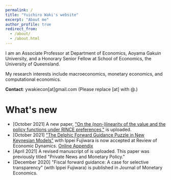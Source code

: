 ```yaml
---
permalink: /
title: "Yuichiro Waki's website"
excerpt: "About me"
author_profile: true
redirect_from: 
  - /about/
  - /about.html
---
```


I am an Associate Professor at Department of Economics, Aoyama Gakuin University, and a Honorary Senior Fellow at School of Economics, the University of Queensland. 

My research interests include macroeconomics, monetary economics, and computational economics. 

**Contact**: ywakiecon[at]gmail.com    (Please replace [at] with @.)

What's new
======
* [October 2021] A new paper, ["On the (non-)linearity of the value and the policy functions under RINCE preferences,"](/files/Waki_RINCE.pdf) is uploaded.
* [October 2021] ["The Delphic Forward Guidance Puzzle in New Keynesian Models"](/files/Fujiwara_Waki_DFGP.pdf) with Ippei Fujiwara is now accepted at Review of Economic Dynamics. [Online Appendix](/files/Fujiwara_Waki_DFGP_OnlineAppendix.pdf)
* [April 2021] A revised manuscript of is uploaded. This paper was previously titled "Private News and Monetary Policy."
* [December 2020] "Fiscal forward guidance: A case for selective transparency" (with Ippei Fujiwara) is published in Journal of Monetary Economics. 




